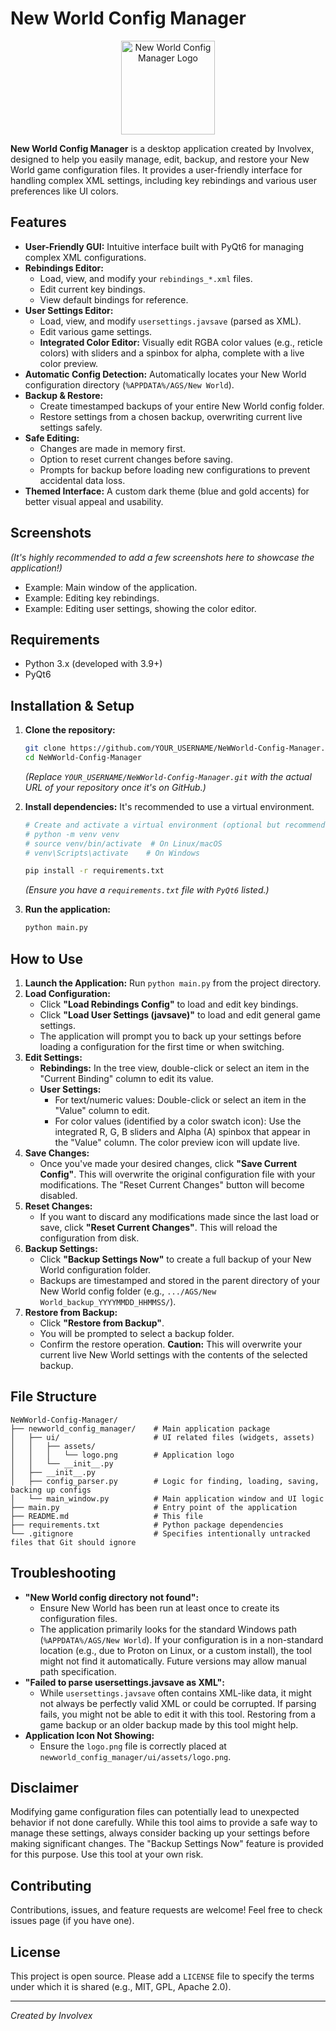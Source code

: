 # New World Config Manager

<p align="center">
  <img src="https://raw.githubusercontent.com/involvex/ina-discord-bot/main/logo.png" alt="New World Config Manager Logo" width="150"/>
</p>

**New World Config Manager** is a desktop application created by Involvex, designed to help you easily manage, edit, backup, and restore your New World game configuration files. It provides a user-friendly interface for handling complex XML settings, including key rebindings and various user preferences like UI colors.

## Features

*   **User-Friendly GUI:** Intuitive interface built with PyQt6 for managing complex XML configurations.
*   **Rebindings Editor:**
    *   Load, view, and modify your `rebindings_*.xml` files.
    *   Edit current key bindings.
    *   View default bindings for reference.
*   **User Settings Editor:**
    *   Load, view, and modify `usersettings.javsave` (parsed as XML).
    *   Edit various game settings.
    *   **Integrated Color Editor:** Visually edit RGBA color values (e.g., reticle colors) with sliders and a spinbox for alpha, complete with a live color preview.
*   **Automatic Config Detection:** Automatically locates your New World configuration directory (`%APPDATA%/AGS/New World`).
*   **Backup & Restore:**
    *   Create timestamped backups of your entire New World config folder.
    *   Restore settings from a chosen backup, overwriting current live settings safely.
*   **Safe Editing:**
    *   Changes are made in memory first.
    *   Option to reset current changes before saving.
    *   Prompts for backup before loading new configurations to prevent accidental data loss.
*   **Themed Interface:** A custom dark theme (blue and gold accents) for better visual appeal and usability.

## Screenshots

*(It's highly recommended to add a few screenshots here to showcase the application!)*

*   Example: Main window of the application.
*   Example: Editing key rebindings.
*   Example: Editing user settings, showing the color editor.

## Requirements

*   Python 3.x (developed with 3.9+)
*   PyQt6

## Installation & Setup

1.  **Clone the repository:**
    ```bash
    git clone https://github.com/YOUR_USERNAME/NeWWorld-Config-Manager.git
    cd NeWWorld-Config-Manager
    ```
    *(Replace `YOUR_USERNAME/NeWWorld-Config-Manager.git` with the actual URL of your repository once it's on GitHub.)*

2.  **Install dependencies:**
    It's recommended to use a virtual environment.
    ```bash
    # Create and activate a virtual environment (optional but recommended)
    # python -m venv venv
    # source venv/bin/activate  # On Linux/macOS
    # venv\Scripts\activate    # On Windows

    pip install -r requirements.txt
    ```
    *(Ensure you have a `requirements.txt` file with `PyQt6` listed.)*

3.  **Run the application:**
    ```bash
    python main.py
    ```

## How to Use

1.  **Launch the Application:** Run `python main.py` from the project directory.
2.  **Load Configuration:**
    *   Click **"Load Rebindings Config"** to load and edit key bindings.
    *   Click **"Load User Settings (javsave)"** to load and edit general game settings.
    *   The application will prompt you to back up your settings before loading a configuration for the first time or when switching.
3.  **Edit Settings:**
    *   **Rebindings:** In the tree view, double-click or select an item in the "Current Binding" column to edit its value.
    *   **User Settings:**
        *   For text/numeric values: Double-click or select an item in the "Value" column to edit.
        *   For color values (identified by a color swatch icon): Use the integrated R, G, B sliders and Alpha (A) spinbox that appear in the "Value" column. The color preview icon will update live.
4.  **Save Changes:**
    *   Once you've made your desired changes, click **"Save Current Config"**. This will overwrite the original configuration file with your modifications. The "Reset Current Changes" button will become disabled.
5.  **Reset Changes:**
    *   If you want to discard any modifications made since the last load or save, click **"Reset Current Changes"**. This will reload the configuration from disk.
6.  **Backup Settings:**
    *   Click **"Backup Settings Now"** to create a full backup of your New World configuration folder.
    *   Backups are timestamped and stored in the parent directory of your New World config folder (e.g., `.../AGS/New World_backup_YYYYMMDD_HHMMSS/`).
7.  **Restore from Backup:**
    *   Click **"Restore from Backup"**.
    *   You will be prompted to select a backup folder.
    *   Confirm the restore operation. **Caution:** This will overwrite your current live New World settings with the contents of the selected backup.

## File Structure

```
NeWWorld-Config-Manager/
├── newworld_config_manager/    # Main application package
│   ├── ui/                     # UI related files (widgets, assets)
│   │   ├── assets/
│   │   │   └── logo.png        # Application logo
│   │   └── __init__.py
│   ├── __init__.py
│   ├── config_parser.py        # Logic for finding, loading, saving, backing up configs
│   └── main_window.py          # Main application window and UI logic
├── main.py                     # Entry point of the application
├── README.md                   # This file
├── requirements.txt            # Python package dependencies
└── .gitignore                  # Specifies intentionally untracked files that Git should ignore
```

## Troubleshooting

*   **"New World config directory not found":**
    *   Ensure New World has been run at least once to create its configuration files.
    *   The application primarily looks for the standard Windows path (`%APPDATA%/AGS/New World`). If your configuration is in a non-standard location (e.g., due to Proton on Linux, or a custom install), the tool might not find it automatically. Future versions may allow manual path specification.
*   **"Failed to parse usersettings.javsave as XML":**
    *   While `usersettings.javsave` often contains XML-like data, it might not always be perfectly valid XML or could be corrupted. If parsing fails, you might not be able to edit it with this tool. Restoring from a game backup or an older backup made by this tool might help.
*   **Application Icon Not Showing:**
    *   Ensure the `logo.png` file is correctly placed at `newworld_config_manager/ui/assets/logo.png`.

## Disclaimer

Modifying game configuration files can potentially lead to unexpected behavior if not done carefully. While this tool aims to provide a safe way to manage these settings, always consider backing up your settings before making significant changes. The "Backup Settings Now" feature is provided for this purpose. Use this tool at your own risk.

## Contributing

Contributions, issues, and feature requests are welcome! Feel free to check issues page (if you have one).

## License

This project is open source. Please add a `LICENSE` file to specify the terms under which it is shared (e.g., MIT, GPL, Apache 2.0).

---

*Created by Involvex*